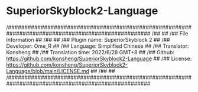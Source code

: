 # SuperiorSkyblock2-Language

/####################################################################################################
/##                                                                                                ##
/##                                         File Information                                       ##
/##                                                                                                ##
/##  Plugin name: SuperiorSkyblock 2                                                               ##
/##  Developer: Ome_R                                                                              ##
/##  Language: Simplified Chinese                                                                  ##
/##  Translator: Konsheng                                                                          ##
/##  Translation time: 2022/6/28 GMT+8                                                             ##
/##  Github: https://github.com/konsheng/SuperiorSkyblock2-Language                                ##
/##  License: https://github.com/konsheng/SuperiorSkyblock2-Language/blob/main/LICENSE.md          ##
/##                                                                                                ##
/####################################################################################################
